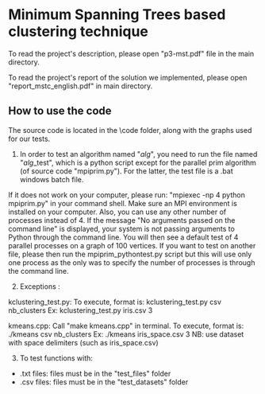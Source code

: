 # Minimum Spanning Trees based clustering technique

To read the project's description, please open "p3-mst.pdf" file in the main directory.

To read the project's report of the solution we implemented, please open "report_mstc_english.pdf" in main directory.

## How to use the code
The source code is located in the \code folder, along with the graphs used for our tests.

1. In order to test an algorithm named "*alg*", you need to run the file named "*alg*_test", which is a python script except for the parallel prim algorithm (of source code "mpiprim.py"). For the latter, the test file is a .bat windows batch file. 

If it does not work on your computer, please run: "mpiexec -np 4 python mpiprim.py" in your command shell. Make sure an MPI environment is installed on your computer. Also, you can use any other number of processes instead of 4. If the message "No arguments passed on the command line" is displayed, your system is not passing arguments to Python through the command line. You will then see a default test of 4 parallel processes on a graph of 100 vertices. If you want to test on another file, please then run the mpiprim_pythontest.py script but this will use only one process as the only was to specify the number of processes is through the command line.

2. Exceptions : 

kclustering_test.py: 
To execute, format is: kclustering_test.py csv nb_clusters
Ex: kclustering_test.py iris.csv 3
	
kmeans.cpp: 
Call "make kmeans.cpp" in terminal. 
To execute, format is: ./kmeans csv nb_clusters 
Ex: ./kmeans iris_space.csv 3
NB: use dataset with space delimiters (such as iris_space.csv)

3. To test functions with:
- .txt files: files must be in the "test_files" folder
- .csv files: files must be in the "test_datasets" folder
